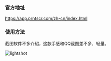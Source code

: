 ### 官方地址
https://app.prntscr.com/zh-cn/index.html

### 使用方法
截图软件不多介绍，这款手感和QQ截图差不多，轻量。  

![lightshot](https://st.prntscr.com/2020/08/01/0537/img/media-screen-1.jpg)